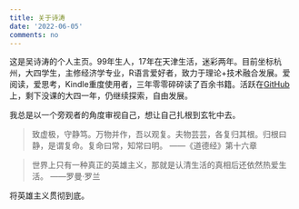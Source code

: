 ```yaml
---
title: 关于诗涛
date: '2022-06-05'
comments: no
---
```


这是吴诗涛的个人主页。99年生人，17年在天津生活，迷彩两年。目前坐标杭州，大四学生，主修经济学专业，R语言爱好者，致力于理论+技术融合发展。爱阅读，爱思考，Kindle重度使用者，三年零零碎碎读了百余书籍。活跃在[GitHub](https://github.com/Shitao5)上，剩下没课的大四一年，仍继续探索，自由发展。

我总是以一个旁观者的角度审视自己，想让自己扎根到玄牝中去。

> 致虚极，守静笃。万物并作，吾以观复。夫物芸芸，各复归其根。归根曰静，是谓复命。复命曰常，知常曰明。  ——《道德经》第十六章

> 世界上只有一种真正的英雄主义，那就是认清生活的真相后还依然热爱生活。 ——罗曼·罗兰

将英雄主义贯彻到底。
